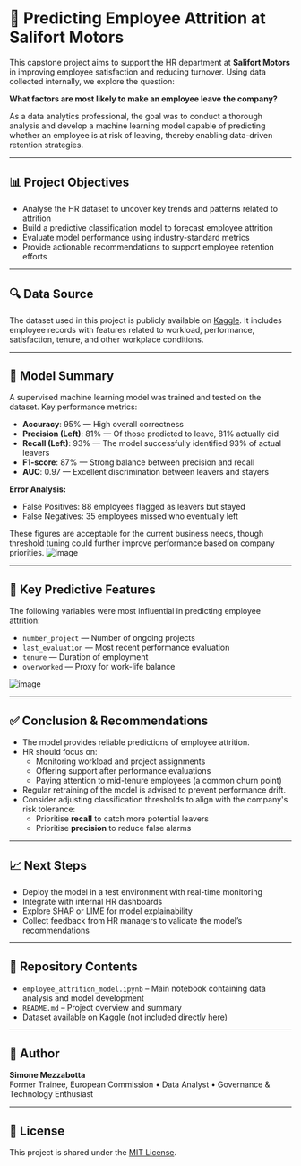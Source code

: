 # 🏢 Predicting Employee Attrition at Salifort Motors

This capstone project aims to support the HR department at **Salifort Motors** in improving employee satisfaction and reducing turnover. Using data collected internally, we explore the question:

**What factors are most likely to make an employee leave the company?**

As a data analytics professional, the goal was to conduct a thorough analysis and develop a machine learning model capable of predicting whether an employee is at risk of leaving, thereby enabling data-driven retention strategies.

---

## 📊 Project Objectives

- Analyse the HR dataset to uncover key trends and patterns related to attrition
- Build a predictive classification model to forecast employee attrition
- Evaluate model performance using industry-standard metrics
- Provide actionable recommendations to support employee retention efforts

---

## 🔍 Data Source

The dataset used in this project is publicly available on [Kaggle](https://www.kaggle.com/datasets/mfaisalqureshi/hr-analytics-and-job-prediction?select=HR_comma_sep.csv). It includes employee records with features related to workload, performance, satisfaction, tenure, and other workplace conditions.

---

## 🤖 Model Summary

A supervised machine learning model was trained and tested on the dataset. Key performance metrics:

- **Accuracy**: 95% — High overall correctness
- **Precision (Left)**: 81% — Of those predicted to leave, 81% actually did
- **Recall (Left)**: 93% — The model successfully identified 93% of actual leavers
- **F1-score**: 87% — Strong balance between precision and recall
- **AUC**: 0.97 — Excellent discrimination between leavers and stayers

**Error Analysis:**
- False Positives: 88 employees flagged as leavers but stayed
- False Negatives: 35 employees missed who eventually left

These figures are acceptable for the current business needs, though threshold tuning could further improve performance based on company priorities.
![image](https://github.com/user-attachments/assets/1526e9e4-9f97-4421-9b83-f718d75d6e95)

---

## 🧠 Key Predictive Features

The following variables were most influential in predicting employee attrition:

- `number_project` — Number of ongoing projects
- `last_evaluation` — Most recent performance evaluation
- `tenure` — Duration of employment
- `overworked` — Proxy for work-life balance

![image](https://github.com/user-attachments/assets/5c121b8a-5e70-4a49-ab4c-028e2049f56c)


---

## ✅ Conclusion & Recommendations

- The model provides reliable predictions of employee attrition.
- HR should focus on:
  - Monitoring workload and project assignments
  - Offering support after performance evaluations
  - Paying attention to mid-tenure employees (a common churn point)
- Regular retraining of the model is advised to prevent performance drift.
- Consider adjusting classification thresholds to align with the company's risk tolerance:
  - Prioritise **recall** to catch more potential leavers
  - Prioritise **precision** to reduce false alarms

---

## 📈 Next Steps

- Deploy the model in a test environment with real-time monitoring
- Integrate with internal HR dashboards
- Explore SHAP or LIME for model explainability
- Collect feedback from HR managers to validate the model’s recommendations

---

## 📁 Repository Contents

- `employee_attrition_model.ipynb` – Main notebook containing data analysis and model development
- `README.md` – Project overview and summary
- Dataset available on Kaggle (not included directly here)

---

## 👤 Author

**Simone Mezzabotta**  
Former Trainee, European Commission • Data Analyst • Governance & Technology Enthusiast

---

## 📄 License

This project is shared under the [MIT License](LICENSE).
